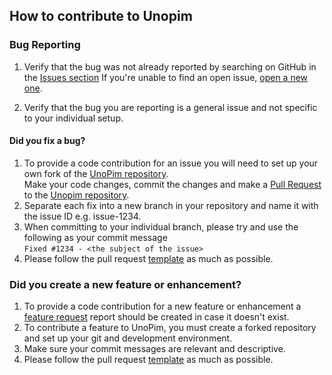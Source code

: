 ## How to contribute to Unopim

### **Bug Reporting**

1. Verify that the bug was not already reported by searching on GitHub in the [Issues section](https://github.com/unopim/unopim/issues)
If you're unable to find an open issue, [open a new one](https://github.com/unopim/unopim/issues/new?assignees=&labels=&template=1_Bug_report.md).

2. Verify that the bug you are reporting is a general issue and not specific to your individual setup.  

#### **Did you fix a bug?**

1. To provide a code contribution for an issue you will need to set up your own fork of the [UnoPim repository](https://github.com/unopim/unopim).  
Make your code changes, commit the changes and make a [Pull Request](https://help.github.com/articles/about-pull-requests/) to the [Unopim repository](https://github.com/unopim/unopim).  
2. Separate each fix into a new branch in your repository and name it with the issue ID e.g. issue-1234.
3. When committing to your individual branch, please try and use the following as your commit message  
```Fixed #1234 - <the subject of the issue>```  
4. Please follow the pull request [template](https://github.com/unopim/unopim/blob/master/.github/PULL_REQUEST_TEMPLATE.md) as much as possible.

### **Did you create a new feature or enhancement?**
1. To provide a code contribution for a new feature or enhancement a [feature request](https://github.com/unopim/unopim/issues/new?assignees=&labels=&template=2_Feature_request.md) report should be created in case it doesn't exist.
2. To contribute a feature to UnoPim, you must create a forked repository and set up your git and development environment.
3. Make sure your commit messages are relevant and descriptive.
4. Please follow the pull request [template](https://github.com/unopim/unopim/blob/master/.github/PULL_REQUEST_TEMPLATE.md) as much as possible.
